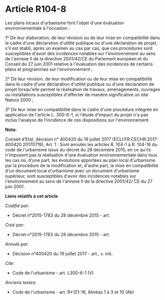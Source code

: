 # Article R104-8

Les plans locaux d'urbanisme font l'objet d'une évaluation environnementale à l'occasion : 

1° De leur élaboration, de leur révision ou de leur mise en compatibilité dans le cadre d'une déclaration d'utilité publique
ou d'une déclaration de projet, s'il est établi, après un examen au cas par cas, que ces procédures sont susceptibles d'avoir
des incidences notables sur l'environnement au sens de l'annexe II de la directive 2001/42/CE du Parlement européen et du
Conseil du 27 juin 2001 relative à l'évaluation des incidences de certains plans et programmes sur l'environnement ; 

2° De leur révision, de leur modification ou de leur mise en compatibilité dans le cadre d'une déclaration d'utilité publique
ou d'une déclaration de projet lorsqu'elle permet la réalisation de travaux, aménagements, ouvrages ou installations
susceptibles d'affecter de manière significative un site Natura 2000 ; 

3° De leur mise en compatibilité dans le cadre d'une procédure intégrée en application de l'article L. 300-6-1, si l'étude
d'impact du projet n'a pas inclus l'analyse de l'incidence de ces dispositions sur l'environnement.

**Nota:**

Conseil d’Etat, décision n° 400420 du 19 juillet 2017 (ECLI:FR:CECHR:2017: 400420.20170719), Art. 1 : Sont annulés  les
articles R. 104-1 à R. 104-16 du code de l'urbanisme issus du décret du 28 décembre 2015, en ce qu'ils n'imposent pas la
réalisation d'une évaluation environnementale dans tous les cas où, d'une part, les évolutions apportées au plan local
d'urbanisme par la procédure de la modification et, d'autre part, la mise en compatibilité d'un document local d'urbanisme
avec un document d'urbanisme supérieur, sont susceptibles d'avoir des incidences notables sur l'environnement au sens de
l'annexe II de la directive 2001/42/ CE du 27 juin 2001.

**Liens relatifs à cet article**

_Codifié par_:

  - Décret n°2015-1783 du 28 décembre 2015 - art.

_Créé par_:

  - Décret n°2015-1783 du 28 décembre 2015 - art.

_Annulé par_:

  - Décision n°400420 du 19 juillet 2017 - art., v. init.

_Cite_:

  - Code de l'urbanisme - art. L300-6-1 (V)

_Anciens textes_:

  - Code de l'urbanisme - art. R*121-16, Alinéas 1 à 3 et 10 (Ab)
